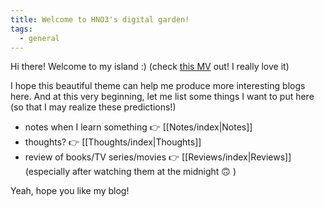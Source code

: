 ```yaml
---
title: Welcome to HNO3's digital garden!
tags:
  - general
---
```




Hi there! Welcome to my island :) (check [this MV](https://www.youtube.com/watch?v=hxgcz_6GKX0) out! I really love it)

I hope this beautiful theme can help me produce more interesting blogs here. And at this very beginning, let me list some things I want to put here (so that I may realize these predictions!)

* notes when I learn something 👉 [[Notes/index|Notes]]
* thoughts? 👉 [[Thoughts/index|Thoughts]]
* review of books/TV series/movies 👉 [[Reviews/index|Reviews]] (especially after watching them at the midnight 🙃 )

Yeah, hope you like my blog!